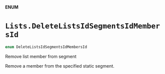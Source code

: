 **ENUM**

# `Lists.DeleteListsIdSegmentsIdMembersId`

```swift
enum DeleteListsIdSegmentsIdMembersId
```

Remove list member from segment

Remove a member from the specified static segment.
